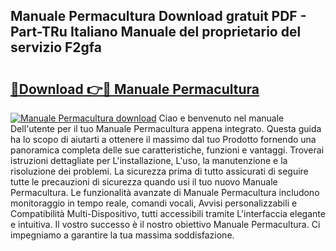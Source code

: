 ## Manuale Permacultura Download gratuit PDF - Part-TRu Italiano Manuale del proprietario del servizio F2gfa

# <h2><a href="http://dfavfsr.blite.top/?on=Manuale+Permacultura">🔗Download 👉🔴 Manuale Permacultura</a></h2>

[![Manuale Permacultura download](https://i.imgur.com/lujVjoI.png)](http://dfavfsr.blite.top/?on=Manuale+Permacultura)
Ciao e benvenuto nel manuale Dell'utente per il tuo Manuale Permacultura appena integrato. Questa guida ha lo scopo di aiutarti a ottenere il massimo dal tuo Prodotto fornendo una panoramica completa delle sue caratteristiche, funzioni e vantaggi. Troverai istruzioni dettagliate per L'installazione, L'uso, la manutenzione e la risoluzione dei problemi. La sicurezza prima di tutto assicurati di seguire tutte le precauzioni di sicurezza quando usi il tuo nuovo Manuale Permacultura. Le funzionalità avanzate di Manuale Permacultura includono monitoraggio in tempo reale, comandi vocali, Avvisi personalizzabili e Compatibilità Multi-Dispositivo, tutti accessibili tramite L'interfaccia elegante e intuitiva. Il vostro successo è il nostro obiettivo Manuale Permacultura. Ci impegniamo a garantire la tua massima soddisfazione.
